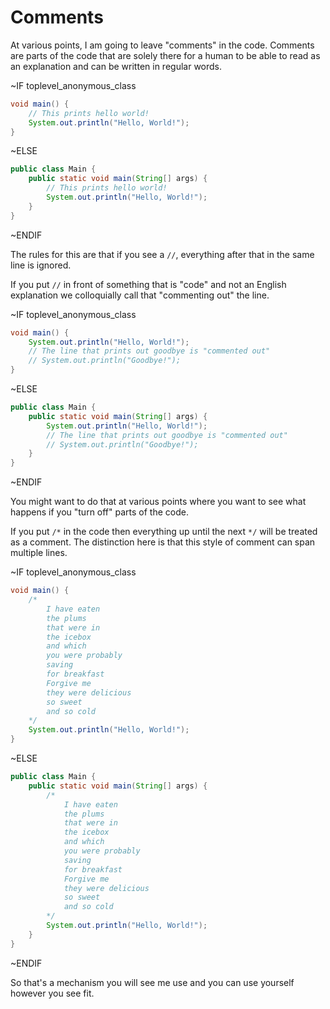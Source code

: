 # Comments

At various points, I am going to leave "comments" in the code. Comments are parts of the code that
are solely there for a human to be able to read as an explanation and can be written in regular
words.

~IF toplevel_anonymous_class

```java
void main() {
    // This prints hello world!
    System.out.println("Hello, World!");
}
```

~ELSE

```java
public class Main {
    public static void main(String[] args) {
        // This prints hello world!
        System.out.println("Hello, World!");
    }
}
```

~ENDIF



The rules for this are that if you see a `//`, everything after that in the same line
is ignored.

If you put `//` in front of something that is "code" and not an English explanation we colloquially call that "commenting out" the line.

~IF toplevel_anonymous_class

```java
void main() {
    System.out.println("Hello, World!");
    // The line that prints out goodbye is "commented out"
    // System.out.println("Goodbye!");
}
```

~ELSE 

```java
public class Main {
    public static void main(String[] args) {
        System.out.println("Hello, World!");
        // The line that prints out goodbye is "commented out"
        // System.out.println("Goodbye!");
    }
}
```

~ENDIF



You might want to do that at various points where you want to see what happens if you "turn off" parts of
the code.

If you put `/*` in the code then everything up until the next `*/` will be treated as a comment. The distinction
here is that this style of comment can span multiple lines.

~IF toplevel_anonymous_class

```java
void main() {
    /*
        I have eaten
        the plums
        that were in
        the icebox
        and which
        you were probably
        saving
        for breakfast
        Forgive me
        they were delicious
        so sweet
        and so cold
    */
    System.out.println("Hello, World!");
}
```

~ELSE

```java
public class Main {
    public static void main(String[] args) {
        /*
            I have eaten
            the plums
            that were in
            the icebox
            and which
            you were probably
            saving
            for breakfast
            Forgive me
            they were delicious
            so sweet
            and so cold
        */
        System.out.println("Hello, World!");
    }
}
```

~ENDIF

So that's a mechanism you will see me use and you can use yourself however you see fit.
